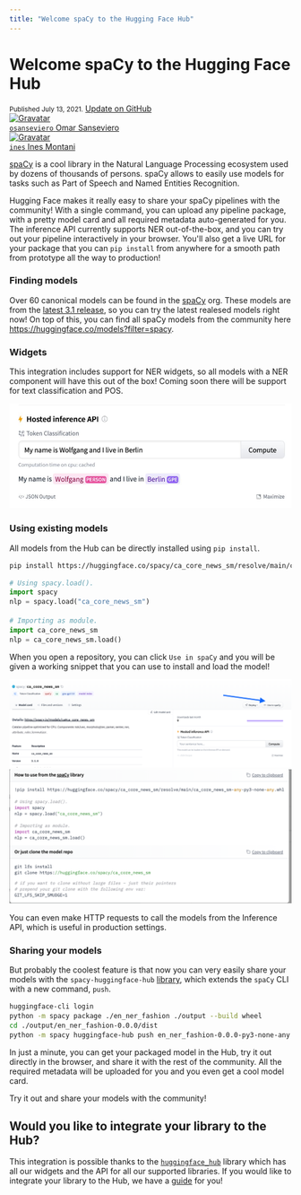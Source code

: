 ```yaml
---
title: "Welcome spaCy to the Hugging Face Hub"
---
```


<h1>
    Welcome spaCy to the Hugging Face Hub
</h1>

<div class="blog-metadata">
    <small>Published July 13, 2021.</small>
    <a target="_blank" class="btn no-underline text-sm mb-5 font-sans" href="https://github.com/huggingface/blog/blob/master/spacy-in-the-hub.md">
        Update on GitHub
    </a>
</div>

<div class="author-card">
    <a href="/osanseviero">
        <img class="avatar avatar-user" src="https://aeiljuispo.cloudimg.io/v7/https://aeiljuispo.cloudimg.io/v7/https://s3.amazonaws.com/moonup/production/uploads/1622621035602-6032802e1f993496bc14d9e3.jpeg?w=200&h=200&f=face" title="Gravatar">
        <div class="bfc">
            <code>osanseviero</code>
            <span class="fullname">Omar Sanseviero</span>
        </div>
    </a>
    <a href="/ines">
        <img class="avatar avatar-user" src="https://aeiljuispo.cloudimg.io/v7/https://s3.amazonaws.com/moonup/production/uploads/1621945859267-noauth.jpeg?w=200&h=200&f=face" title="Gravatar">
        <div class="bfc">
            <code>ines</code>
            <span class="fullname">Ines Montani</span>
        </div>
    </a>
</div>

[spaCy](https://github.com/explosion/spaCy) is a cool library in the Natural Language Processing ecosystem used by dozens of thousands of persons. spaCy allows to easily use models for tasks such as Part of Speech and Named Entities Recognition.

Hugging Face makes it really easy to share your spaCy pipelines with the community! With a single command, you can upload any pipeline package, with a pretty model card and all required metadata auto-generated for you. The inference API currently supports NER out-of-the-box, and you can try out your pipeline interactively in your browser. You'll also get a live URL for your package that you can `pip install` from anywhere for a smooth path from prototype all the way to production!

### Finding models

Over 60 canonical models can be found in the [spaCy](https://hf.co/spacy) org. These models are from the [latest 3.1 release](https://explosion.ai/blog/spacy-v3-1), so you can try the latest realesed models right now! On top of this, you can find all spaCy models from the community here https://huggingface.co/models?filter=spacy.


### Widgets

This integration includes support for NER widgets, so all models with a NER component will have this out of the box! Coming soon there will be support for text classification and POS.

![widget](assets/23_spacy/widget.jpeg)


### Using existing models

All models from the Hub can be directly installed using `pip install`. 


```bash
pip install https://huggingface.co/spacy/ca_core_news_sm/resolve/main/ca_core_news_sm-any-py3-none-any.whl
```

```python
# Using spacy.load().
import spacy
nlp = spacy.load("ca_core_news_sm")

# Importing as module.
import ca_core_news_sm
nlp = ca_core_news_sm.load()
```

When you open a repository, you can click `Use in spaCy` and you will be given a working snippet that you can use to install and load the model!

![snippet](assets/23_spacy/snippet.png)
![snippet](assets/23_spacy/snippet2.png)

You can even make HTTP requests to call the models from the Inference API, which is useful in production settings.


### Sharing your models

But probably the coolest feature is that now you can very easily share your models with the `spacy-huggingface-hub` [library](https://github.com/explosion/spacy-huggingface-hub), which extends the `spaCy` CLI with a new command, `push`. 

```bash
huggingface-cli login
python -m spacy package ./en_ner_fashion ./output --build wheel
cd ./output/en_ner_fashion-0.0.0/dist
python -m spacy huggingface-hub push en_ner_fashion-0.0.0-py3-none-any.whl
```

In just a minute, you can get your packaged model in the Hub, try it out directly in the browser, and share it with the rest of the community. All the required metadata will be uploaded for you and you even get a cool model card.

Try it out and share your models with the community!

## Would you like to integrate your library to the Hub?

This integration is possible thanks to the [`huggingface_hub`](https://github.com/huggingface/huggingface_hub) library which has all our widgets and the API for all our supported libraries. If you would like to integrate your library to the Hub, we have a [guide](https://huggingface.co/docs/hub/adding-a-library) for you!
